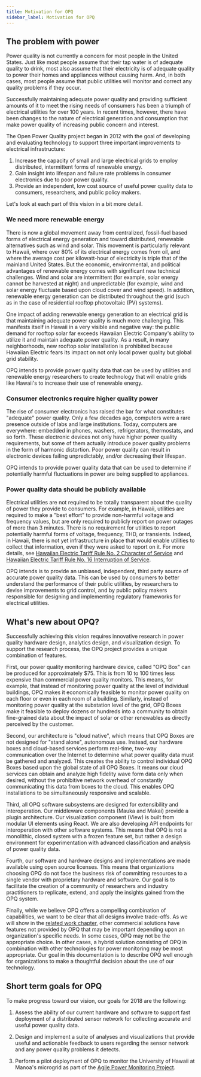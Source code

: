 ```yaml
---
title: Motivation for OPQ
sidebar_label: Motivation for OPQ
---
```


## The problem with power

Power quality is not currently a concern for most people in the United States.  Just like most people assume that their tap water is of adequate quality to drink, most also assume that their electricity is of adequate quality to power their homes and appliances without causing harm. And, in both cases, most people assume that public utilities will monitor and correct any quality problems if they occur.

Successfully maintaining adequate power quality and providing sufficient amounts of it to meet the rising needs of consumers has been a triumph of electrical utilities for over 100 years.  In recent times, however, there have been changes to the nature of electrical generation and consumption that make power quality of increasing public concern and interest.  

The Open Power Quality project began in 2012 with the goal of developing and evaluating technology to support three important improvements to electrical infrastructure: 

  1. Increase the capacity of small and large electrical grids to employ distributed, intermittent forms of renewable energy.
  2. Gain insight into lifespan and failure rate problems in consumer electronics due to poor power quality.
  3. Provide an independent, low cost source of useful power quality data to consumers, researchers, and public policy makers.  

Let's look at each part of this vision in a bit more detail.

### We need more renewable energy

There is now a global movement away from centralized, fossil-fuel based forms of electrical energy generation and toward distributed, renewable alternatives such as wind and solar. This movement is particularly relevant to Hawaii, where over 80% of its electrical energy comes from oil, and where the average cost per kilowatt-hour of electricity is triple that of the mainland United States.  But the economic, environmental, and political advantages of renewable energy comes with significant new technical challenges.  Wind and solar are intermittent (for example, solar energy cannot be harvested at night) and unpredictable (for example, wind and solar energy fluctuate based upon cloud cover and wind speed).  In addition, renewable energy generation can be distributed throughout the grid (such as in the case of residential rooftop photovoltaic (PV) systems).  

One impact of adding renewable energy generation to an electrical grid is that maintaining adequate power quality is much more challenging.  This manifests itself in Hawaii in a very visible and negative way: the public demand for rooftop solar far exceeds Hawaiian Electric Company's ability to utilize it and maintain adequate power quality. As a result, in many neighborhoods, new rooftop solar installation is prohibited because Hawaiian Electric fears its impact on not only local power quality but global grid stability.  

OPQ intends to provide power quality data that can be used by utilities and renewable energy researchers to create technology that will enable grids like Hawaii's to increase their use of renewable energy.  

### Consumer electronics require higher quality power 

The rise of consumer electronics has raised the bar for what constitutes "adequate" power quality. Only a few decades ago, computers were a rare presence outside of labs and large institutions.  Today, computers are everywhere: embedded in phones, washers, refrigerators, thermostats, and so forth. These electronic devices not only have higher power quality requirements, but some of them actually introduce power quality problems in the form of harmonic distortion.  Poor power quality can result in electronic devices failing unpredictably, and/or decreasing their lifespan.

OPQ intends to provide power quality data that can be used to determine if potentially harmful fluctuations in power are being supplied to appliances. 

### Power quality data should be publicly available

Electrical utilities are not required to be totally transparent about the quality of power they provide to consumers.  For example, in Hawaii, utilities are required to make a "best effort" to provide non-harmful voltage and frequency values, but are only required to publicly report on power outages of more than 3 minutes. There is no requirement for utilities to report potentially harmful forms of voltage, frequency, THD, or transients.  Indeed, in Hawaii, there is not yet infrastructure in place that would enable utilities to collect that information, even if they were asked to report on it. For more details, see [Hawaiian Electric Tariff Rule No. 2 Character of Service](https://www.hawaiianelectric.com/Documents/my_account/rates/hawaiian_electric_rules/2.pdf) and [Hawaiian Electric Tariff Rule No. 16 Interruption of Service](https://www.hawaiianelectric.com/Documents/my_account/rates/hawaiian_electric_rules/16.pdf).

OPQ intends is to provide an unbiased, independent, third party source of accurate power quality data. This can be used by consumers to better understand the performance of their public utilities, by researchers to devise improvements to grid control, and by public policy makers responsible for designing and implementing regulatory frameworks for electrical utilities.

## What's new about OPQ?

Successfully achieving this vision requires innovative research in power quality hardware design, analytics design, and visualization design. To support the research process, the OPQ project provides a unique combination of features.

First, our power quality monitoring hardware device, called "OPQ Box" can be produced for approximately \$75. This is from 10 to 100 times less expensive than commercial power quality monitors. This means, for example, that instead of monitoring power quality at the level of individual buildings, OPQ makes it economically feasible to monitor power quality on each floor or even in each room of a building. Similarly, instead of monitoring power quality at the substation level of the grid, OPQ Boxes make it feasible to deploy dozens or hundreds into a community to obtain fine-grained data about the impact of solar or other renewables as directly perceived by the customer.  

Second, our architecture is "cloud native", which means that OPQ Boxes are not designed for "stand alone", autonomous use. Instead, our hardware boxes and cloud-based services perform real-time, two-way communication over the Internet to determine what power quality data must be gathered and analyzed. This creates the ability to control individual OPQ Boxes based upon the global state of all OPQ Boxes. It means our cloud services can obtain and analyze high fidelity wave form data only when desired, without the prohibitive network overhead of constantly communicating this data from boxes to the cloud. This enables OPQ installations to be simultaneously responsive and scalable.

Third, all OPQ software subsystems are designed for extensibility and interoperation.  Our middleware components (Mauka and Makai) provide a plugin architecture.  Our visualization component (View) is built from modular UI elements using React. We are also developing API endpoints for interoperation with other software systems. This means that OPQ is not a monolithic, closed system with a frozen feature set, but rather a design environment for experimentation with advanced classification and analysis of power quality data.   

Fourth, our software and hardware designs and implementations are made available using open source licenses. This means that organizations choosing OPQ do not face the business risk of committing resources to a single vendor with proprietary hardware and software.  Our goal is to facilitate the creation of a community of researchers and industry practitioners to replicate, extend, and apply the insights gained from the OPQ system.

Finally, while we believe OPQ offers a compelling combination of capabilities, we want to be clear that all designs involve trade-offs. As we will show in the [related work chapter](intro-related-work.md), other commercial solutions have features not provided by OPQ that may be important depending upon an organization's specific needs.  In some cases, OPQ may not be the appropriate choice. In other cases, a hybrid solution consisting of OPQ in combination with other technologies for power monitoring may be most appropriate.  Our goal in this documentation is to describe OPQ well enough for organizations to make a thoughtful decision about the use of our technology.    

## Short term goals for OPQ

To make progress toward our vision, our goals for 2018 are the following:

1. Assess the ability of our current hardware and software to support fast deployment of a distributed sensor network for collecting accurate and useful power quality data. 

2. Design and implement a suite of analyses and visualizations that provide useful and actionable feedback to users regarding the sensor network and any power quality problems it detects.

3. Perform a pilot deployment of OPQ to monitor the University of Hawaii at Manoa's microgrid as part of the [Agile Power Monitoring Project](agile-power-monitoring.md).
